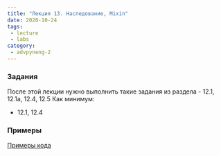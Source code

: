 ```yaml
---
title: "Лекция 13. Наследование, Mixin"
date: 2020-10-24
tags:
 - lecture
 - labs
category:
 - advpyneng-2
---
```


### Задания

После этой лекции нужно выполнить такие задания из раздела - 12.1, 12.1a, 12.4, 12.5
Как минимум:

* 12.1, 12.4


### Примеры

[Примеры кода](https://github.com/pyneng/advpyneng-online-2-sep-nov-2020/tree/master/examples/12_oop_inheritance)

